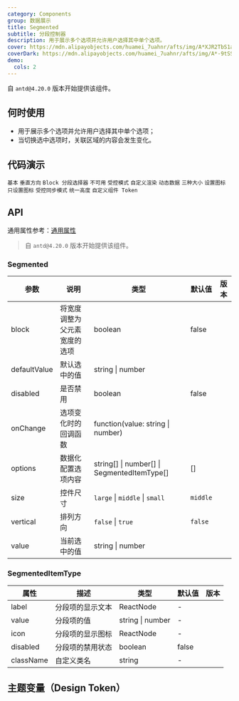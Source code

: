```yaml
---
category: Components
group: 数据展示
title: Segmented
subtitle: 分段控制器
description: 用于展示多个选项并允许用户选择其中单个选项。
cover: https://mdn.alipayobjects.com/huamei_7uahnr/afts/img/A*XJR2TbS1aaQAAAAAAAAAAAAADrJ8AQ/original
coverDark: https://mdn.alipayobjects.com/huamei_7uahnr/afts/img/A*-9tSSoO_MkIAAAAAAAAAAAAADrJ8AQ/original
demo:
  cols: 2
---
```


自 `antd@4.20.0` 版本开始提供该组件。

## 何时使用

- 用于展示多个选项并允许用户选择其中单个选项；
- 当切换选中选项时，关联区域的内容会发生变化。

## 代码演示

<!-- prettier-ignore -->
<code src="./demo/basic.tsx">基本</code>
<code src="./demo/vertical.tsx">垂直方向</code>
<code src="./demo/block.tsx">Block 分段选择器</code>
<code src="./demo/disabled.tsx">不可用</code>
<code src="./demo/controlled.tsx">受控模式</code>
<code src="./demo/custom.tsx">自定义渲染</code>
<code src="./demo/dynamic.tsx">动态数据</code>
<code src="./demo/size.tsx">三种大小</code>
<code src="./demo/with-icon.tsx">设置图标</code>
<code src="./demo/icon-only.tsx">只设置图标</code>
<code src="./demo/controlled-two.tsx" debug>受控同步模式</code>
<code src="./demo/size-consistent.tsx" debug>统一高度</code>
<code src="./demo/componentToken.tsx" debug>自定义组件 Token</code>

## API

通用属性参考：[通用属性](/docs/react/common-props)

> 自 `antd@4.20.0` 版本开始提供该组件。

### Segmented

| 参数 | 说明 | 类型 | 默认值 | 版本 |
| --- | --- | --- | --- | --- |
| block | 将宽度调整为父元素宽度的选项 | boolean | false |  |
| defaultValue | 默认选中的值 | string \| number |  |  |
| disabled | 是否禁用 | boolean | false |  |
| onChange | 选项变化时的回调函数 | function(value: string \| number) |  |  |
| options | 数据化配置选项内容 | string\[] \| number\[] \| SegmentedItemType\[] | [] |  |
| size | 控件尺寸 | `large` \| `middle` \| `small` | `middle` |  |
| vertical | 排列方向 | `false` \| `true` | `false` |  |
| value | 当前选中的值 | string \| number |  |  |

### SegmentedItemType

| 属性      | 描述             | 类型             | 默认值 | 版本 |
| --------- | ---------------- | ---------------- | ------ | ---- |
| label     | 分段项的显示文本 | ReactNode        | -      |      |
| value     | 分段项的值       | string \| number | -      |      |
| icon      | 分段项的显示图标 | ReactNode        | -      |      |
| disabled  | 分段项的禁用状态 | boolean          | false  |      |
| className | 自定义类名       | string           | -      |      |

## 主题变量（Design Token）

<ComponentTokenTable component="Segmented"></ComponentTokenTable>
